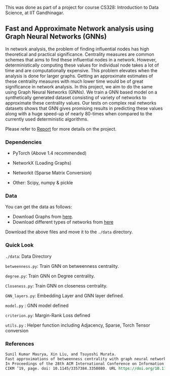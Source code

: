 This was done as part of a project for course CS328: Introduction to Data Science, at IIT Gandhinagar.

## Fast and Approximate Network analysis using Graph Neural Networks (GNNs)

In network analysis, the problem of finding influential nodes has high theoretical and practical significance. Centrality measures are common schemes that aims to find these influential nodes in a network. However, deterministically computing these values for individual node takes a lot of time and are computationally expensive. This problem elevates when the analysis is done for larger graphs. Getting an approximate estimates of these centrality measures with much lower time would be of great significance in network analysis. In this project, we aim to do the same using Graph Neural Networks (GNNs). We train a GNN based model on a synthetically generated dataset consisting of variety of networks to approximate these centrality values. Our tests on complex real networks datasets shows that GNN gives promising results in predicting these values along with a huge speed-up of nearly 80-times when compared to the currently used deterministic algorithms.

Please refer to [Report](./report.pdf) for more details on the project. 



### Dependencies

* PyTorch (Above 1.4 recommended)

* NetworkX (Loading Graphs)

* Networkit (Sparse Matrix Conversion)

* Other: Scipy, numpy & pickle

  

### Data

You can get the data as follows: 

* Download Graphs from [here](https://drive.google.com/drive/folders/1EAb4GFIUoFJi50vtWfuJl0yhx2vs1Ijc?usp=sharing).
* Download different types of networks from [here](https://drive.google.com/drive/folders/1oWFLLRMcucU5Copc7LhWBN_MBHvMx7Kt?usp=sharing) 

Download the above files and move it to the `./data` directory.



### Quick Look

`./data`: Data Directory

`betweenness.py`:   Train GNN on betweenness centrality.

`degree.py`:               Train GNN on Degree centrality.

`Closeness.py`:        Train GNN on closeness centrality.

`GNN_layers.py`:      Embedding Layer and GNN layer defined.

`model.py` :                 GNN model defined

`criterion.py`:         Margin-Rank Loss defined

`utils.py` :                  Helper function including Adjacency, Sparse, Torch Tensor conversion 



### References

```reStructuredText
Sunil Kumar Maurya, Xin Liu, and Tsuyoshi Murata. 
Fast approximations of betweenness centrality with graph neural networks. 
In Proceedings of the 28th ACM International Conference on Information and Knowledge Management,
CIKM ’19, page. doi: 10.1145/3357384.3358080. URL https://doi.org/10.1145/3357384.3358080.
```

